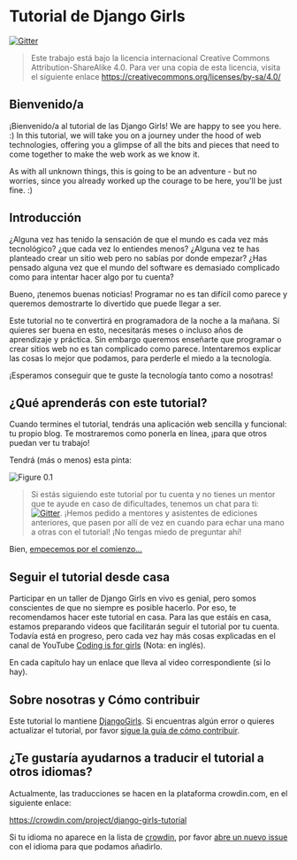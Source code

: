 # Tutorial de Django Girls

[![Gitter](https://badges.gitter.im/DjangoGirls/tutorial.svg)](https://gitter.im/DjangoGirls/tutorial)

> Este trabajo está bajo la licencia internacional Creative Commons Attribution-ShareAlike 4.0. Para ver una copia de esta licencia, visita el siguiente enlace https://creativecommons.org/licenses/by-sa/4.0/

## Bienvenido/a

¡Bienvenido/a al tutorial de las Django Girls! We are happy to see you here. :) In this tutorial, we will take you on a journey under the hood of web technologies, offering you a glimpse of all the bits and pieces that need to come together to make the web work as we know it.

As with all unknown things, this is going to be an adventure - but no worries, since you already worked up the courage to be here, you'll be just fine. :)

## Introducción

¿Alguna vez has tenido la sensación de que el mundo es cada vez más tecnológico? ¿que cada vez lo entiendes menos? ¿Alguna vez te has planteado crear un sitio web pero no sabías por donde empezar? ¿Has pensado alguna vez que el mundo del software es demasiado complicado como para intentar hacer algo por tu cuenta?

Bueno, ¡tenemos buenas noticias! Programar no es tan difícil como parece y queremos demostrarte lo divertido que puede llegar a ser.

Este tutorial no te convertirá en programadora de la noche a la mañana. Sí quieres ser buena en esto, necesitarás meses o incluso años de aprendizaje y práctica. Sin embargo queremos enseñarte que programar o crear sitios web no es tan complicado como parece. Intentaremos explicar las cosas lo mejor que podamos, para perderle el miedo a la tecnología.

¡Esperamos conseguir que te guste la tecnología tanto como a nosotras!

## ¿Qué aprenderás con este tutorial?

Cuando termines el tutorial, tendrás una aplicación web sencilla y funcional: tu propio blog. Te mostraremos como ponerla en línea, ¡para que otros puedan ver tu trabajo!

Tendrá (más o menos) esta pinta:

![Figure 0.1](images/application.png)

> Si estás siguiendo este tutorial por tu cuenta y no tienes un mentor que te ayude en caso de dificultades, tenemos un chat para ti: [![Gitter](https://badges.gitter.im/DjangoGirls/tutorial.svg)](https://gitter.im/DjangoGirls/tutorial). ¡Hemos pedido a mentores y asistentes de ediciones anteriores, que pasen por allí de vez en cuando para echar una mano a otras con el tutorial! ¡No tengas miedo de preguntar ahí!

Bien, [empecemos por el comienzo...](./how_the_internet_works/README.md)

## Seguir el tutorial desde casa

Participar en un taller de Django Girls en vivo es genial, pero somos conscientes de que no siempre es posible hacerlo. Por eso, te recomendamos hacer este tutorial en casa. Para las que estáis en casa, estamos preparando videos que facilitarán seguir el tutorial por tu cuenta. Todavía está en progreso, pero cada vez hay más cosas explicadas en el canal de YouTube [Coding is for girls](https://www.youtube.com/channel/UC0hNd2uW8jTR5K3KBzRuG2A/feed) (Nota: en inglés).

En cada capítulo hay un enlace que lleva al video correspondiente (si lo hay).

## Sobre nosotras y Cómo contribuir

Este tutorial lo mantiene [DjangoGirls](https://djangogirls.org/). Si encuentras algún error o quieres actualizar el tutorial, por favor [sigue la guía de cómo contribuir](https://github.com/DjangoGirls/tutorial/blob/master/README.md).

## ¿Te gustaría ayudarnos a traducir el tutorial a otros idiomas?

Actualmente, las traducciones se hacen en la plataforma crowdin.com, en el siguiente enlace:

https://crowdin.com/project/django-girls-tutorial

Si tu idioma no aparece en la lista de [crowdin](https://crowdin.com/), por favor [abre un nuevo issue](https://github.com/DjangoGirls/tutorial/issues/new) con el idioma para que podamos añadirlo.